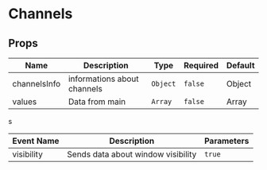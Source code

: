 # Channels

## Props

<!-- @vuese:Channels:props:start -->
|Name|Description|Type|Required|Default|
|---|---|---|---|---|
|channelsInfo|informations about channels|`Object`|`false`|Object|
|values|Data from main|`Array`|`false`|Array|

<!-- @vuese:Channels:props:end -->


s

<!-- @vuese:Channels:events:start -->
|Event Name|Description|Parameters|
|---|---|---|
|visibility|Sends data about window visibility|`true` | `false`|

<!-- @vuese:Channels:events:end -->


